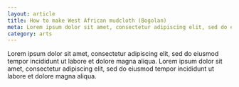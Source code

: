 ```yaml
---
layout: article
title: How to make West African mudcloth (Bogolan)
meta: Lorem ipsum dolor sit amet, consectetur adipiscing elit, sed do eiusmod tempor incididunt ut labore et dolore magna aliqua.
category: arts
---
```


Lorem ipsum dolor sit amet, consectetur adipiscing elit, sed do eiusmod tempor incididunt ut labore et dolore magna aliqua. Lorem ipsum dolor sit amet, consectetur adipiscing elit, sed do eiusmod tempor incididunt ut labore et dolore magna aliqua.